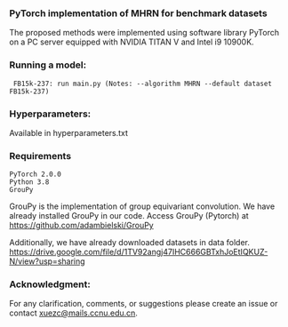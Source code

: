 ### PyTorch implementation of MHRN for benchmark datasets
The proposed methods were implemented using software library PyTorch on a PC server equipped with
NVIDIA TITAN V and Intel i9 10900K.


### Running a model:

     FB15k-237: run main.py (Notes: --algorithm MHRN --default dataset FB15k-237)


### Hyperparameters: 

Available in hyperparameters.txt 


### Requirements

	PyTorch	2.0.0
	Python 3.8
	GrouPy

GrouPy is the implementation of group equivariant convolution. We have already installed GrouPy in our code.
Access GrouPy (Pytorch) at https://github.com/adambielski/GrouPy 

Additionally, we have already downloaded datasets in data folder.
https://drive.google.com/file/d/1TV92angj47IHC666GBTxhJoEtIQKUZ-N/view?usp=sharing
	

### Acknowledgment: 
For any clarification, comments, or suggestions please create an issue or contact xuezc@mails.ccnu.edu.cn.
